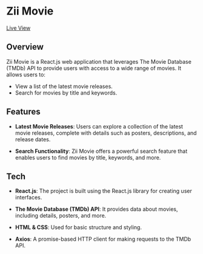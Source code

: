 # Zii Movie

[Live View](https://ardiansyah1506.github.io/api-tmdb-react)

## Overview

Zii Movie is a React.js web application that leverages The Movie Database (TMDb) API to provide users with access to a wide range of movies. It allows users to:

- View a list of the latest movie releases.
- Search for movies by title and keywords.

## Features

- **Latest Movie Releases**: Users can explore a collection of the latest movie releases, complete with details such as posters, descriptions, and release dates.

- **Search Functionality**: Zii Movie offers a powerful search feature that enables users to find movies by title, keywords, and more.

## Tech

- **React.js**: The project is built using the React.js library for creating user interfaces.

- **The Movie Database (TMDb) API**: It provides data about movies, including details, posters, and more.

- **HTML & CSS**: Used for basic structure and styling.

- **Axios**: A promise-based HTTP client for making requests to the TMDb API.

